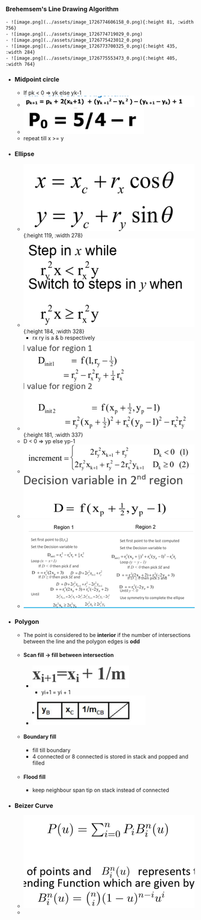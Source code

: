 ### Brehemsem's Line Drawing Algorithm
	- ![image.png](../assets/image_1726774606158_0.png){:height 81, :width 756}
	- ![image.png](../assets/image_1726774719029_0.png)
	- ![image.png](../assets/image_1726775423012_0.png)
	- ![image.png](../assets/image_1726773700325_0.png){:height 435, :width 284}
	- ![image.png](../assets/image_1726775553473_0.png){:height 405, :width 764}
- ### Midpoint circle
	- If pk < 0 => yk else yk-1
	- ![image.png](../assets/image_1726780822949_0.png)
	- ![image.png](../assets/image_1726781157765_0.png)
	- repeat till x >= y
- ### Ellipse
	- ![image.png](../assets/image_1726782341970_0.png){:height 119, :width 278}
	- ![image.png](../assets/image_1726782699537_0.png){:height 184, :width 328}
		- rx ry is a & b respectively
	- ![image.png](../assets/image_1726783457464_0.png){:height 181, :width 337}
	- D < 0 => yp else yp-1
	- ![image.png](../assets/image_1726784343329_0.png)
	- ![image.png](../assets/image_1726784775131_0.png)
	- ![image.png](../assets/image_1726784826067_0.png)
- ### Polygon
	- The point is considered to be **interior** if the number of intersections between the line and the polygon edges is **odd**
	- #### Scan fill -> fill between intersection
		- ![image.png](../assets/image_1726785724050_0.png)
			- yi+1 = yi + 1
		- ![image.png](../assets/image_1726785944565_0.png)
	- #### Boundary fill
		- fill till boundary
		- 4 connected or 8 connected is stored in stack and popped and filled
	- #### Flood fill
		- keep neighbour span tip on stack instead of connected
- ### Beizer Curve
	- ![image.png](../assets/image_1726793612346_0.png)
	-